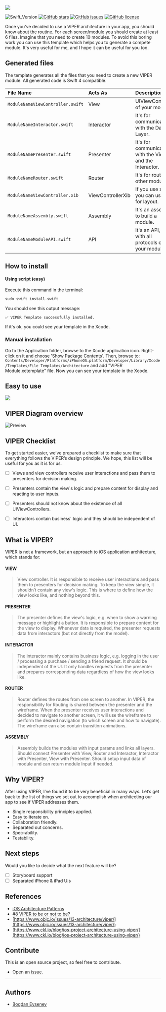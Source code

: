 ![](assets/header.jpg)

![Swift_Version](https://img.shields.io/badge/Swift-4.2-orange.svg)
[![GitHub stars](https://img.shields.io/github/stars/EvsenevDev/VIPERModuleTemplate.svg)](https://github.com/EvsenevDev/VIPERModuleTemplate/stargazers)
[![GitHub issues](https://img.shields.io/github/issues/EvsenevDev/VIPERModuleTemplate.svg)](https://github.com/EvsenevDev/VIPERModuleTemplate/issues)
[![GitHub license](https://img.shields.io/github/license/EvsenevDev/VIPERModuleTemplate.svg)](https://github.com/EvsenevDev/VIPERModuleTemplate/blob/master/LICENSE)

Once you've decided to use a VIPER architecture in your app, you should know about the routine. For each screen/module you should create at least 6 files. Imagine that you need to create 10 modules. To avoid this boring work you can use this template which helps you to generate a compete module. It's very useful for me, and I hope it can be useful for you too. 

## Generated files
The template generates all the files that you need to create a new VIPER module. All generated code is Swift 4 compatible.

| File Name | Acts As | Description |
| :---         |     :---      |          :--- |
| `ModuleNameViewController.swift`    | View       | UIViewController of your module.   |
| `ModuleNameInteractor.swift`    | Interactor | It's for communication with the Data Layer.      |
| `ModuleNamePresenter.swift`    | Presenter  | It's for communication with the View and the Interactor.      |
| `ModuleNameRouter.swift`    | Router     | It's for routing to other modules.    |
| `ModuleNameViewController.xib`    | ViewControllerXib | If you use xibs, you can use it for layout.   |
| `ModuleNameAssembly.swift`    |   Assembly   | It's an assembly, to build a module.    |
| `ModuleNameModuleAPI.swift`    |   API   | It's an API, a file with all protocols of your module    |

## How to install

#### Using script (easy)
Execute this command in the terminal:
```swift
sudo swift install.swift
```

You should see this output message:

`✅ VIPER Template successfully installed.`

If it's ok, you could see your template in the Xcode.

### Manual installation
Go to the Application folder, browse to the Xcode application icon. Right-click on it and choose 'Show Package Contents'. Then, browse to:
`Contents/Developer/Platforms/iPhoneOS.platform/Developer/Library/Xcode/Templates/File Templates/Architecture` and add "VIPER Module.xctemplate" file. Now you can see your template in the Xcode.


## Easy to use
![](/assets/usage.png)


## VIPER Diagram overview
![Preview](/assets/diagram.png)


## VIPER Checklist
To get started easier, we’ve prepared a checklist to make sure that everything follows the VIPER’s design principle. We hope, this list will be useful for you as it is for us.

* [ ] Views and view controllers receive user interactions and pass them to presenters for decision making.
* [ ] Presenters contain the view's logic and prepare content for display and reacting to user inputs.
* [ ] Presenters should not know about the existence of all UIViewControllers.
* [ ] Interactors contain business' logic and they should be independent of UI.


## What is VIPER?
VIPER is not a framework, but an approach to iOS application architecture, which stands for:

#### VIEW
>View controller. It is responsible to receive user interactions and pass them to presenters for decision making. To keep the view simple, it shouldn’t contain any view's logic. This is where to define how the view looks like, and nothing beyond this.

#### PRESENTER
>The presenter defines the view's logic, e.g. when to show a warning message or highlight a button. It is responsible to prepare content for the view to display. Whenever data is required, the presenter requests data from interactors (but not directly from the model).

#### INTERACTOR
>The interactor mainly contains business logic, e.g. logging in the user / processing a purchase / sending a friend request. It should be independent of the UI. It only handles requests from the presenter and prepares corresponding data regardless of how the view looks like.

#### ROUTER
>Router defines the routes from one screen to another. In VIPER, the responsibility for Routing is shared between the presenter and the wireframe.
When the presenter receives user interactions and decided to navigate to another screen, it will use the wireframe to perform the desired navigation (to which screen and how to navigate). The wireframe can also contain transition animations.

#### ASSEMBLY
>Assembly builds the modules with input params and links all layers. Should connect Presenter with View, Router and Interactor, Interactor with Presenter, View with Presenter. Should setup input data of module and can return module Input if needed.

## Why VIPER?
After using VIPER, I've found it to be very beneficial in many ways. Let’s get back to the list of things we set out to accomplish when architecting our app to see if VIPER addresses them.

- Single responsibility principles applied.
- Easy to iterate on.
- Collaboration friendly.
- Separated out concerns.
- Spec-ability.
- Testability. 

## Next steps

Would you like to decide what the next feature will be?
* [ ] Storyboard support
* [ ] Separated iPhone & iPad UIs

## References
- [iOS Architecture Patterns](https://medium.com/ios-os-x-development/ios-architecture-patterns-ecba4c38de52#.ba7q8dcih)
- [#8 VIPER to be or not to be?](https://swifting.io/blog/2016/03/07/8-viper-to-be-or-not-to-be/)
- [https://www.objc.io/issues/13-architecture/viper/](https://www.objc.io/issues/13-architecture/viper/)
- [https://www.ckl.io/blog/ios-project-architecture-using-viper/](https://www.ckl.io/blog/ios-project-architecture-using-viper/)

## Contribute
This is an open source project, so feel free to contribute.
- Open an [issue](https://github.com/EvsenevDev/VIPERModuleTemplate/issues/new).

----


## Authors

* [Bogdan Evsenev](https://twitter.com/BED_Code)
